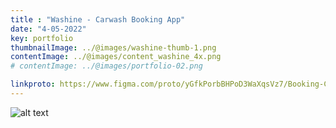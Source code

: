 ```yaml
---
title : "Washine - Carwash Booking App"
date: "4-05-2022"
key: portfolio
thumbnailImage: ../@images/washine-thumb-1.png
contentImage: ../@images/content_washine_4x.png
# contentImage: ../@images/portfolio-02.png

linkproto: https://www.figma.com/proto/yGfkPorbBHPoD3WaXqsVz7/Booking-Car-Wash?node-id=387%3A10385&scaling=scale-down&page-id=17%3A598&starting-point-node-id=324%3A9294&show-proto-sidebar=0
---
```




![alt text](../@images/Washine22.png)